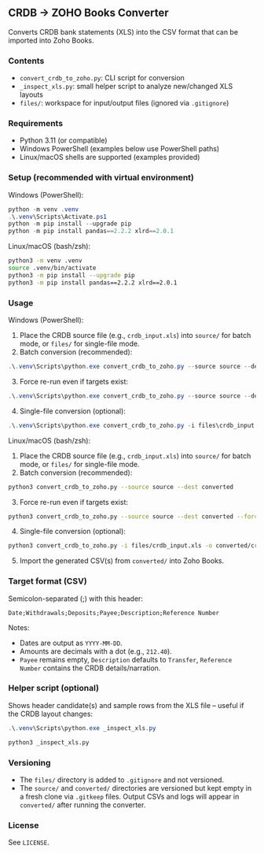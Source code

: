 ## CRDB → ZOHO Books Converter

Converts CRDB bank statements (XLS) into the CSV format that can be imported into Zoho Books.

### Contents
- `convert_crdb_to_zoho.py`: CLI script for conversion
- `_inspect_xls.py`: small helper script to analyze new/changed XLS layouts
- `files/`: workspace for input/output files (ignored via `.gitignore`)

### Requirements
- Python 3.11 (or compatible)
- Windows PowerShell (examples below use PowerShell paths)
- Linux/macOS shells are supported (examples provided)

### Setup (recommended with virtual environment)
Windows (PowerShell):
```powershell
python -m venv .venv
.\.venv\Scripts\Activate.ps1
python -m pip install --upgrade pip
python -m pip install pandas==2.2.2 xlrd==2.0.1
```

Linux/macOS (bash/zsh):
```bash
python3 -m venv .venv
source .venv/bin/activate
python3 -m pip install --upgrade pip
python3 -m pip install pandas==2.2.2 xlrd==2.0.1
```

### Usage
Windows (PowerShell):
1) Place the CRDB source file (e.g., `crdb_input.xls`) into `source/` for batch mode, or `files/` for single-file mode.
2) Batch conversion (recommended):
```powershell
.\.venv\Scripts\python.exe convert_crdb_to_zoho.py --source source --dest converted
```
3) Force re-run even if targets exist:
```powershell
.\.venv\Scripts\python.exe convert_crdb_to_zoho.py --source source --dest converted --force
```
4) Single-file conversion (optional):
```powershell
.\.venv\Scripts\python.exe convert_crdb_to_zoho.py -i files\crdb_input.xls -o converted\crdb_input.csv
```

Linux/macOS (bash/zsh):
1) Place the CRDB source file (e.g., `crdb_input.xls`) into `source/` for batch mode, or `files/` for single-file mode.
2) Batch conversion (recommended):
```bash
python3 convert_crdb_to_zoho.py --source source --dest converted
```
3) Force re-run even if targets exist:
```bash
python3 convert_crdb_to_zoho.py --source source --dest converted --force
```
4) Single-file conversion (optional):
```bash
python3 convert_crdb_to_zoho.py -i files/crdb_input.xls -o converted/crdb_input.csv
```
5) Import the generated CSV(s) from `converted/` into Zoho Books.

### Target format (CSV)
Semicolon-separated (;) with this header:
```
Date;Withdrawals;Deposits;Payee;Description;Reference Number
```

Notes:
- Dates are output as `YYYY-MM-DD`.
- Amounts are decimals with a dot (e.g., `212.40`).
- `Payee` remains empty, `Description` defaults to `Transfer`, `Reference Number` contains the CRDB details/narration.

### Helper script (optional)
Shows header candidate(s) and sample rows from the XLS file – useful if the CRDB layout changes:
```powershell
.\.venv\Scripts\python.exe _inspect_xls.py
```
```bash
python3 _inspect_xls.py
```

### Versioning
- The `files/` directory is added to `.gitignore` and not versioned.
- The `source/` and `converted/` directories are versioned but kept empty in a fresh clone via `.gitkeep` files. Output CSVs and logs will appear in `converted/` after running the converter.

### License
See `LICENSE`.
